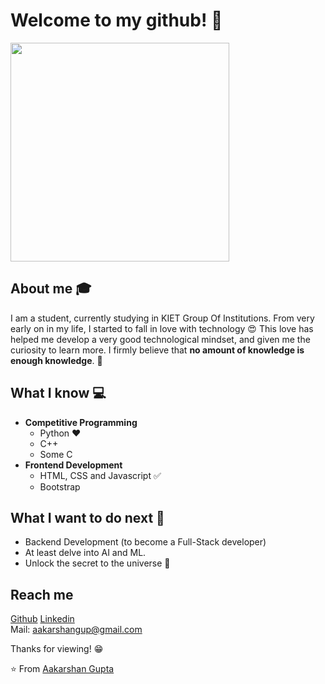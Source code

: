 # Welcome to my github! 👋

<img src="https://camo.githubusercontent.com/3b7c592ede97b6138ffd4b1cc1541c2f3b11fd39/687474703a2f2f33312e6d656469612e74756d626c722e636f6d2f31376665613932306666333665663466356238373764353231366137616164392f74756d626c725f6d6f39786a65387a5a34317163626975666f315f313238302e676966" height="350px" width ="350px">

## About me :mortar_board:
I am a student, currently studying in KIET Group Of Institutions. From very early on in my life, I started to fall in love with technology 😍 This love has helped me develop a very good technological mindset, and given me the curiosity to learn more. I firmly believe that **no amount of knowledge is enough knowledge**. 🧠

## What I know :computer:
- **Competitive Programming**
	- Python ❤️
	- C++
	- Some C
- **Frontend Development**
	- HTML, CSS and Javascript :white_check_mark:
	- Bootstrap

## What I want to do next :thinking:
- Backend Development (to become a Full-Stack developer)
- At least delve into AI and ML.
- Unlock the secret to the universe :rofl:

## Reach me 
[Github](https://github.com/aakarshangupta)
[Linkedin](https://www.linkedin.com/in/aakarshan-gupta-0a935524b)<br>
Mail: aakarshangup@gmail.com

Thanks for viewing! 😁


⭐️ From [Aakarshan Gupta](https://github.com/aakarshangupta)
